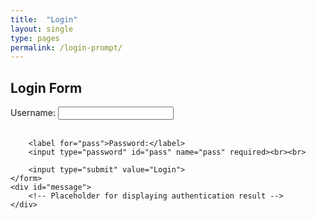 ```yaml
---
title:  "Login"
layout: single
type: pages
permalink: /login-prompt/
---
```


<!DOCTYPE html>
<html lang="en">
<head>
    <meta charset="UTF-8">
    <meta name="viewport" content="width=device-width, initial-scale=1.0">
    <title>Login Form</title>
</head>
<body>
    <h2>Login Form</h2>
    <form action="https://files.thecybersanctuary.com/authenticate.php" method="post">
        <label for="user">Username:</label>
        <input type="text" id="user" name="user" required><br><br>
        
        <label for="pass">Password:</label>
        <input type="password" id="pass" name="pass" required><br><br>
        
        <input type="submit" value="Login">
    </form>
    <div id="message">
        <!-- Placeholder for displaying authentication result -->
    </div>
</body>
</html>
